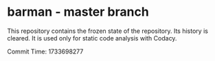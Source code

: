 # barman - master branch

This repository contains the frozen state of the repository.
Its history is cleared. It is used only for static code
analysis with Codacy.

Commit Time: 1733698277